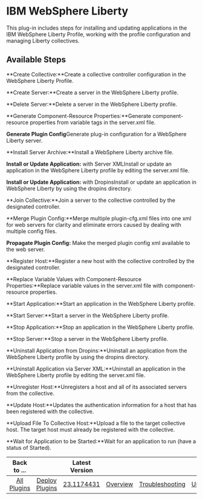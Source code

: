 
# IBM WebSphere Liberty

This plug-in includes steps for installing and updating applications in the IBM WebSphere Liberty Profile, working with the profile configuration and managing Liberty collectives.


## Available Steps

**Create Collective:**Create a collective controller configuration in the WebSphere Liberty Profile.

**Create Server:**Create a server in the WebSphere Liberty profile.

**Delete Server:**Delete a server in the WebSphere Liberty profile.

**Generate Component-Resource Properties:**Generate component-resource properties from variable tags in the server.xml file.

**Generate Plugin Config**Generate plug-in configuration for a WebSphere Liberty server.

**Install Server Archive:**Install a WebSphere Liberty archive file.

**Install or Update Application:** with Server XMLInstall or update an application in the WebSphere Liberty profile by editing the server.xml file.

**Install or Update Application:** with DropinsInstall or update an application in WebSphere Liberty by using the dropins directory.

**Join Collective:**Join a server to the collective controlled by the designated controller.

**Merge Plugin Config:**Merge multiple plugin-cfg.xml files into one xml for web servers for clarity and eliminate errors caused by dealing with multiple config files.

**Propagate Plugin Config:** Make the merged plugin config xml available to the web server.

**Register Host:**Register a new host with the collective controlled by the designated controller.

**Replace Variable Values with Component-Resource Properties:**Replace variable values in the server.xml file with component-resource properties.

**Start Application:**Start an application in the WebSphere Liberty profile.

**Start Server:**Start a server in the WebSphere Liberty profile.

**Stop Application:**Stop an application in the WebSphere Liberty profile.

**Stop Server:**Stop a server in the WebSphere Liberty profile.

**Uninstall Application from Dropins:**Uninstall an application from the WebSphere Liberty profile by using the dropins directory.

**Uninstall Application via Server XML:**Uninstall an application in the WebSphere Liberty profile by editing the server.xml file.

**Unregister Host:**Unregisters a host and all of its associated servers from the collective.

**Update Host:**Updates the authentication information for a host that has been registered with the collective.

**Upload File To Collective Host:**Upload a file to the target collective host. The target host must already be registered with the collective.

**Wait for Application to be Started:**Wait for an application to run (have a status of Started).



|Back to ...||Latest Version||||||
| :---: | :---: | :---: | :---: | :---: | :---: | :---: | :---: |
|[All Plugins](../../index.md)|[Deploy Plugins](../README.md)|[23.1174431](https://raw.githubusercontent.com/UrbanCode/IBM-UCD-PLUGINS/main/files/WebSphereLiberty/ucd-WebSphereLiberty-23.1174431.zip)|[Overview](overview.md)|[Troubleshooting](troubleshooting.md)|[Usage](usage.md)|[Steps](steps.md)|[Downloads](downloads.md)|
